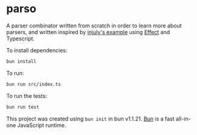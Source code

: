 # parso

A parser combinator written from scratch in order to learn more about parsers,
and written inspired by [injuly's example](https://github.com/srijan-paul/mini-angstrom)
using [Effect](https://effect.website/docs/quickstart) and Typescript.

To install dependencies:

```bash
bun install
```

To run:

```bash
bun run src/index.ts
```

To run the tests:

```bash
bun run test
```

This project was created using `bun init` in bun v1.1.21. [Bun](https://bun.sh) is a fast all-in-one JavaScript runtime.
